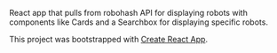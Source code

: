 React app that pulls from robohash API for displaying robots with components like Cards and a Searchbox for displaying specific robots.

This project was bootstrapped with [Create React App](https://github.com/facebook/create-react-app).


